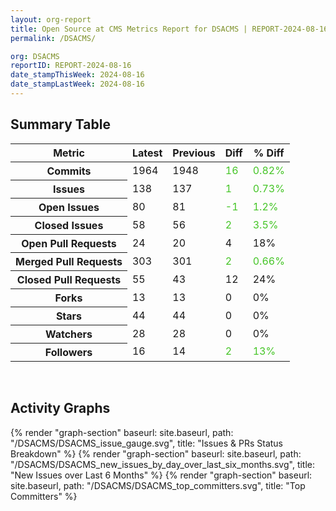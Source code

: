 ```yaml
---
layout: org-report
title: Open Source at CMS Metrics Report for DSACMS | REPORT-2024-08-16
permalink: /DSACMS/

org: DSACMS
reportID: REPORT-2024-08-16
date_stampThisWeek: 2024-08-16
date_stampLastWeek: 2024-08-16
---
```

<div class="summary-table">
  <table class="usa-table usa-table--borderless">
    <h2> Summary Table </h2>
    <thead>
      <tr>
        <th scope="col">Metric</th>
        <th scope="col">Latest</th>
        <th scope="col">Previous</th>
        <th scope="col">Diff</th>
        <th scope="col">% Diff</th>
      </tr>
    </thead>
    <tbody>
      <tr>
        <th scope="row">Commits</th>
        <td>1964</td>
        <td>1948</td>
        <td style="color: #45c527" >16</td>
        <td style="color: #45c527" >0.82%</td>
      </tr>
      <tr>
        <th scope="row">Issues</th>
        <td>138</td>
        <td>137</td>
        <td style="color: #45c527" >1</td>
        <td style="color: #45c527" >0.73%</td>
      </tr>
      <tr>
        <th scope="row">Open Issues</th>
        <td>80</td>
        <td>81</td>
        <td style="color: #45c527" >-1</td>
        <td style="color: #45c527" >1.2%</td>
      </tr>
      <tr>
        <th scope="row">Closed Issues</th>
        <td>58</td>
        <td>56</td>
        <td style="color: #45c527" >2</td>
        <td style="color: #45c527" >3.5%</td>
      </tr>
      <tr>
        <th scope="row">Open Pull Requests</th>
        <td>24</td>
        <td>20</td>
        <td style="" >4</td>
        <td style="" >18%</td>
      </tr>
      <tr>
        <th scope="row">Merged Pull Requests</th>
        <td>303</td>
        <td>301</td>
        <td style="color: #45c527" >2</td>
        <td style="color: #45c527" >0.66%</td>
      </tr>
      <tr>
        <th scope="row">Closed Pull Requests</th>
        <td>55</td>
        <td>43</td>
        <td style="" >12</td>
        <td style="" >24%</td>
      </tr>
      <tr>
        <th scope="row">Forks</th>
        <td>13</td>
        <td>13</td>
        <td style="" >0</td>
        <td style="" >0%</td>
      </tr>
      <tr>
        <th scope="row">Stars</th>
        <td>44</td>
        <td>44</td>
        <td style="" >0</td>
        <td style="" >0%</td>
      </tr>
      <tr>
        <th scope="row">Watchers</th>
        <td>28</td>
        <td>28</td>
        <td style="" >0</td>
        <td style="" >0%</td>
      </tr>
      <tr>
        <th scope="row">Followers</th>
        <td>16</td>
        <td>14</td>
        <td style="color: #45c527" >2</td>
        <td style="color: #45c527" >13%</td>
      </tr>
    </tbody>
  </table>
</div>
<div class="graph-container">
  <br>
  <h2>Activity Graphs</h2>
  <div class="all-graphs">
    <!--- Issues/PRs Status Breakdown Graph -->
    {% render "graph-section" baseurl: site.baseurl, path: "/DSACMS/DSACMS_issue_gauge.svg", title: "Issues & PRs Status Breakdown" %}
    <!-- New Issues over Last 6 Months -->
    {% render "graph-section" baseurl: site.baseurl, path: "/DSACMS/DSACMS_new_issues_by_day_over_last_six_months.svg", title: "New Issues over Last 6 Months" %}
    <!-- Top Committers Bar Graph -->
    {% render "graph-section" baseurl: site.baseurl, path: "/DSACMS/DSACMS_top_committers.svg", title: "Top Committers" %}
  </div>
</div>